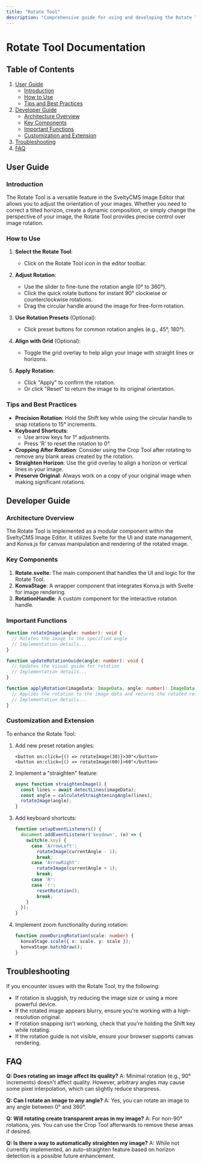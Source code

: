 ```yaml
---
title: "Rotate Tool"
description: "Comprehensive guide for using and developing the Rotate Tool in SveltyCMS Image Editor"
---
```


# Rotate Tool Documentation

## Table of Contents

1. [User Guide](#user-guide)
   - [Introduction](#introduction)
   - [How to Use](#how-to-use)
   - [Tips and Best Practices](#tips-and-best-practices)
2. [Developer Guide](#developer-guide)
   - [Architecture Overview](#architecture-overview)
   - [Key Components](#key-components)
   - [Important Functions](#important-functions)
   - [Customization and Extension](#customization-and-extension)
3. [Troubleshooting](#troubleshooting)
4. [FAQ](#faq)

## User Guide

### Introduction

The Rotate Tool is a versatile feature in the SveltyCMS Image Editor that allows you to adjust the orientation of your images. Whether you need to correct a tilted horizon, create a dynamic composition, or simply change the perspective of your image, the Rotate Tool provides precise control over image rotation.

### How to Use

1. **Select the Rotate Tool**: 
   - Click on the Rotate Tool icon in the editor toolbar.

2. **Adjust Rotation**:
   - Use the slider to fine-tune the rotation angle (0° to 360°).
   - Click the quick rotate buttons for instant 90° clockwise or counterclockwise rotations.
   - Drag the circular handle around the image for free-form rotation.

3. **Use Rotation Presets** (Optional):
   - Click preset buttons for common rotation angles (e.g., 45°, 180°).

4. **Align with Grid** (Optional):
   - Toggle the grid overlay to help align your image with straight lines or horizons.

5. **Apply Rotation**:
   - Click "Apply" to confirm the rotation.
   - Or click "Reset" to return the image to its original orientation.

### Tips and Best Practices

- **Precision Rotation**: Hold the Shift key while using the circular handle to snap rotations to 15° increments.
- **Keyboard Shortcuts**: 
  - Use arrow keys for 1° adjustments.
  - Press 'R' to reset the rotation to 0°.
- **Cropping After Rotation**: Consider using the Crop Tool after rotating to remove any blank areas created by the rotation.
- **Straighten Horizon**: Use the grid overlay to align a horizon or vertical lines in your image.
- **Preserve Original**: Always work on a copy of your original image when making significant rotations.

## Developer Guide

### Architecture Overview

The Rotate Tool is implemented as a modular component within the SveltyCMS Image Editor. It utilizes Svelte for the UI and state management, and Konva.js for canvas manipulation and rendering of the rotated image.

### Key Components

1. **Rotate.svelte**: The main component that handles the UI and logic for the Rotate Tool.
2. **KonvaStage**: A wrapper component that integrates Konva.js with Svelte for image rendering.
3. **RotationHandle**: A custom component for the interactive rotation handle.

### Important Functions

```typescript
function rotateImage(angle: number): void {
  // Rotates the image to the specified angle
  // Implementation details...
}

function updateRotationGuide(angle: number): void {
  // Updates the visual guide for rotation
  // Implementation details...
}

function applyRotation(imageData: ImageData, angle: number): ImageData {
  // Applies the rotation to the image data and returns the rotated result
  // Implementation details...
}
```

### Customization and Extension

To enhance the Rotate Tool:

1. Add new preset rotation angles:
   ```svelte
   <button on:click={() => rotateImage(30)}>30°</button>
   <button on:click={() => rotateImage(60)}>60°</button>
   ```

2. Implement a "straighten" feature:
   ```typescript
   async function straightenImage() {
     const lines = await detectLines(imageData);
     const angle = calculateStraighteningAngle(lines);
     rotateImage(angle);
   }
   ```

3. Add keyboard shortcuts:
   ```typescript
   function setupEventListeners() {
     document.addEventListener('keydown', (e) => {
       switch(e.key) {
         case 'ArrowLeft':
           rotateImage(currentAngle - 1);
           break;
         case 'ArrowRight':
           rotateImage(currentAngle + 1);
           break;
         case 'R':
         case 'r':
           resetRotation();
           break;
       }
     });
   }
   ```

4. Implement zoom functionality during rotation:
   ```typescript
   function zoomDuringRotation(scale: number) {
     konvaStage.scale({ x: scale, y: scale });
     konvaStage.batchDraw();
   }
   ```

## Troubleshooting

If you encounter issues with the Rotate Tool, try the following:

- If rotation is sluggish, try reducing the image size or using a more powerful device.
- If the rotated image appears blurry, ensure you're working with a high-resolution original.
- If rotation snapping isn't working, check that you're holding the Shift key while rotating.
- If the rotation guide is not visible, ensure your browser supports canvas rendering.

## FAQ

**Q: Does rotating an image affect its quality?**
A: Minimal rotation (e.g., 90° increments) doesn't affect quality. However, arbitrary angles may cause some pixel interpolation, which can slightly reduce sharpness.

**Q: Can I rotate an image to any angle?**
A: Yes, you can rotate an image to any angle between 0° and 360°.

**Q: Will rotating create transparent areas in my image?**
A: For non-90° rotations, yes. You can use the Crop Tool afterwards to remove these areas if desired.

**Q: Is there a way to automatically straighten my image?**
A: While not currently implemented, an auto-straighten feature based on horizon detection is a possible future enhancement.
